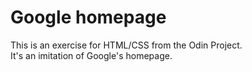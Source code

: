 <h1>Google homepage</h1>

This is an exercise for HTML/CSS from the Odin Project.<br>
It's an imitation of Google's homepage.